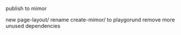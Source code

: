 publish to mimor

new page-layout/
rename create-mimor/ to playgorund
remove more unused dependencies
